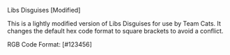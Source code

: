 Libs Disguises [Modified]

This is a lightly modified version of Libs Disguises for use by Team Cats. It changes the default hex code format to square brackets to avoid a conflict.

RGB Code Format: [#123456]
